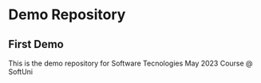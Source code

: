 # Demo Repository
## First Demo

This is the demo repository for Software Tecnologies May 2023 Course @ SoftUni
